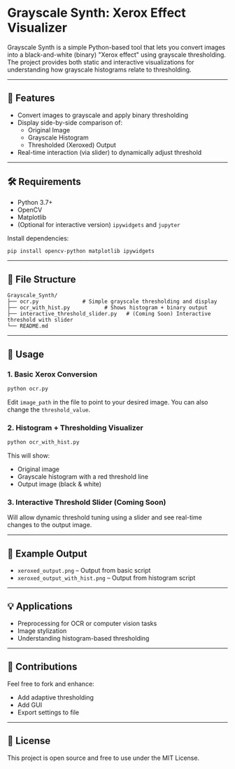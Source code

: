 # Grayscale Synth: Xerox Effect Visualizer

Grayscale Synth is a simple Python-based tool that lets you convert images into a black-and-white (binary) "Xerox effect" using grayscale thresholding. The project provides both static and interactive visualizations for understanding how grayscale histograms relate to thresholding.

---

## 📸 Features

- Convert images to grayscale and apply binary thresholding
- Display side-by-side comparison of:
  - Original Image
  - Grayscale Histogram
  - Thresholded (Xeroxed) Output
- Real-time interaction (via slider) to dynamically adjust threshold

---

## 🛠️ Requirements

- Python 3.7+
- OpenCV
- Matplotlib
- (Optional for interactive version) `ipywidgets` and `jupyter`

Install dependencies:

```bash
pip install opencv-python matplotlib ipywidgets
```

---

## 📁 File Structure

```
Grayscale_Synth/
├── ocr.py              # Simple grayscale thresholding and display
├── ocr_with_hist.py           # Shows histogram + binary output
├── interactive_threshold_slider.py   # (Coming Soon) Interactive threshold with slider
└── README.md
```

---

## 🚀 Usage

### 1. Basic Xerox Conversion

```bash
python ocr.py
```

Edit `image_path` in the file to point to your desired image. You can also change the `threshold_value`.

### 2. Histogram + Thresholding Visualizer

```bash
python ocr_with_hist.py
```

This will show:
- Original image
- Grayscale histogram with a red threshold line
- Output image (black & white)

### 3. Interactive Threshold Slider (Coming Soon)

Will allow dynamic threshold tuning using a slider and see real-time changes to the output image.

---

## 📝 Example Output

- `xeroxed_output.png` – Output from basic script
- `xeroxed_output_with_hist.png` – Output from histogram script

---

## 💡 Applications

- Preprocessing for OCR or computer vision tasks
- Image stylization
- Understanding histogram-based thresholding

---

## 🙌 Contributions

Feel free to fork and enhance:
- Add adaptive thresholding
- Add GUI
- Export settings to file

---

## 📃 License

This project is open source and free to use under the MIT License.
